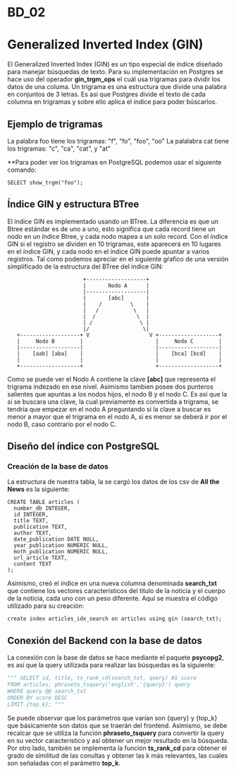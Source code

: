 # BD_02

# Generalized Inverted Index (GIN)
El Generalized Inverted Index (GIN) es un tipo especial de índice diseñado para manejar búsquedas de texto. Para su implementación en Postgres se hace uso del operador **gin_trgm_ops** el cuál usa trigramas para dvidir los datos de una columa. Un trigrama es una estructura que divide una palabra en conjuntos de 3 letras. Es así que Postgres divide el texto de cada columna en trigramas y sobre ello aplica el índice para poder búscarlos.

## Ejemplo de trigramas
La palabra foo tiene los trigramas: "f", "fo", "foo", "oo"
La palalabra cat tiene los trigramas: "c", "ca", "cat", y "at"

**Para poder ver los trigramas en PostgreSQL podemos usar el siguiente comando: 

```psql
SELECT show_trgm("foo");
```

## Índice GIN y estructura BTree

El índice GIN es implementado usando un BTree. La diferencia es que un Btree estándar es de uno a uno, esto significa que cada record tiene un nodo en un índice Btree, y cada nodo mapea a un solo record. Con el índice GIN si el registro se dividen en 10 trigramas, este aparecerá en 10 lugares en el índice GIN, y cada nodo en el índice GIN puede apuntar a varios registros. Tal como podemos apreciar en el siguiente gŕafico de una versión simplificado de la estructura del BTree del indice GIN: 

```
                        +-------------------+
                        |       Nodo A      |
                        |-------------------|
                        |       [abc]       |
                        |    /         \    |
                        |   /           \   |
                        |  /             \  |
                        | /               \ |
                        |/                 \|
   +-------------------+ V                   V +-------------------+
   |     Nodo B        |                       |     Nodo C        |
   |-------------------|                       |-------------------|
   |    [aab] [aba]    |                       |    [bca] [bcd]    |
   |                   |                       |                   |
   +-------------------+                       +-------------------+

```

Como se puede ver el Nodo A contiene la clave **[abc]** que representa el trigrama indezado en ese nivel. Asimismo tambien posee dos punteros salientes que apuntas a los nodos hijos, el nodo B y el nodo C. Es así que la si se buscara una clave, la cual previamente es convertida a trigrama, se tendría que empezar en el nodo A preguntando si la clave a buscar es menor a mayor que el trigrama en el nodo A, si es menor se deberá ir por el nodo B, caso contrario por el nodo C. 

## Diseño del índice con PostgreSQL
### Creación de la base de datos
La estructura de nuestra tabla, la se cargó los datos de los csv de **All the News** es la siguiente:

```psql
CREATE TABLE articles (
  number_db INTEGER,
  id INTEGER,
  title TEXT,
  publication TEXT,
  author TEXT,
  date_publication DATE NULL,
  year_publication NUMERIC NULL,
  moth_publication NUMERIC NULL,
  url_article TEXT,
  content TEXT
);
```

Asimismo, creó el índice en una nueva columna denominada **search_txt** que contiene los vectores caracteristicos del titulo de la noticia y el cuerpo de la noticia, cada uno con un peso diferente. Aquí se muestra el código utilizado para su creación:

```psql
create index articles_idx_search on articles using gin (search_txt);
```

## Conexión del Backend con la base de datos
La conexión con la base de datos se hace mediante el paquete **psycopg2**, es así que la query utilizada para realizar las búsquedas es la siguiente:
```py
""" SELECT id, title, ts_rank_cd(search_txt, query) AS score
FROM articles, phraseto_tsquery('english','{query}') query
WHERE query @@ search_txt
ORDER BY score DESC
LIMIT {top_k}; """
```
Se puede observar que los parámetros que varían son {query} y {top_k} que básicamente son datos que se traerán del frontend. Asimismo, se debe recalcar que se utiliza la función **phraseto_tsquery** para convertir la query en su vector caracteristico y así obtener un mejor resultado en la búsqueda. Por otro lado, también se implementa la función **ts_rank_cd** para obtener el grado de similitud de las conultas y obtener las k más relevantes, las cuales son señaladas con el parámetro **top_k**.
